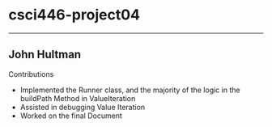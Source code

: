 # csci446-project04

-------------------------
John Hultman
-------------------------
Contributions
- Implemented the Runner class, and the majority of the logic in the buildPath Method in ValueIteration
- Assisted in debugging Value Iteration
- Worked on the final Document